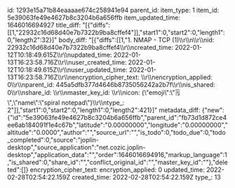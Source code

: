 id: 1293e15a71b84eaaaae674c258941e94
parent_id: 
item_type: 1
item_id: 5e39063fe49e4627b8c3204b6a656ffb
item_updated_time: 1646016694927
title_diff: "[{\"diffs\":[[1,\"22932c16d68d40e7b7322b9ba8cffef4\"]],\"start1\":0,\"start2\":0,\"length1\":0,\"length2\":32}]"
body_diff: "[{\"diffs\":[[1,\"1. NMAP - TCP (1)\\\r\\\n\\\r\\\nid: 22932c16d68d40e7b7322b9ba8cffef4\\\r\\\ncreated_time: 2022-01-12T10:18:49.615Z\\\r\\\nupdated_time: 2022-01-13T16:23:58.716Z\\\r\\\nuser_created_time: 2022-01-12T10:18:49.615Z\\\r\\\nuser_updated_time: 2022-01-13T16:23:58.716Z\\\r\\\nencryption_cipher_text: \\\r\\\nencryption_applied: 0\\\r\\\nparent_id: 445a5dfb377d4646b8735056242a2b7f\\\r\\\nis_shared: 0\\\r\\\nshare_id: \\\r\\\nmaster_key_id: \\\r\\\nicon: {\\\"emoji\\\":\\\"🗒️\\\",\\\"name\\\":\\\"spiral notepad\\\"}\\\r\\\ntype_: 2\"]],\"start1\":0,\"start2\":0,\"length1\":0,\"length2\":421}]"
metadata_diff: {"new":{"id":"5e39063fe49e4627b8c3204b6a656ffb","parent_id":"fb73d1d872ce4ee6ab184091f1e4c67b","latitude":"0.00000000","longitude":"0.00000000","altitude":"0.0000","author":"","source_url":"","is_todo":0,"todo_due":0,"todo_completed":0,"source":"joplin-desktop","source_application":"net.cozic.joplin-desktop","application_data":"","order":1646016694916,"markup_language":1,"is_shared":0,"share_id":"","conflict_original_id":"","master_key_id":""},"deleted":[]}
encryption_cipher_text: 
encryption_applied: 0
updated_time: 2022-02-28T02:54:22.159Z
created_time: 2022-02-28T02:54:22.159Z
type_: 13